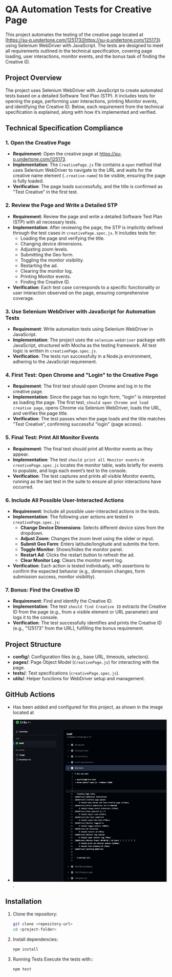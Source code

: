 # QA Automation Tests for Creative Page

This project automates the testing of the creative page located at [https://su-p.undertone.com/125173](https://su-p.undertone.com/125173) using Selenium WebDriver with JavaScript. The tests are designed to meet all requirements outlined in the technical specification, covering page loading, user interactions, monitor events, and the bonus task of finding the Creative ID.

## Project Overview
The project uses Selenium WebDriver with JavaScript to create automated tests based on a detailed Software Test Plan (STP). It includes tests for opening the page, performing user interactions, printing Monitor events, and identifying the Creative ID. Below, each requirement from the technical specification is explained, along with how it’s implemented and verified.

## Technical Specification Compliance

### 1. Open the Creative Page
- **Requirement**: Open the creative page at https://su-p.undertone.com/125173.
- **Implementation**: The `CreativePage.js` file contains a `open` method that uses Selenium WebDriver to navigate to the URL and waits for the creative name element (`.creative-name`) to be visible, ensuring the page is fully loaded.
- **Verification**: The page loads successfully, and the title is confirmed as "Test Creative" in the first test.

### 2. Review the Page and Write a Detailed STP
- **Requirement**: Review the page and write a detailed Software Test Plan (STP) with all necessary tests.
- **Implementation**: After reviewing the page, the STP is implicitly defined through the test cases in `creativePage.spec.js`. It includes tests for:
    - Loading the page and verifying the title.
    - Changing device dimensions.
    - Adjusting zoom levels.
    - Submitting the Geo form.
    - Toggling the monitor visibility.
    - Restarting the ad.
    - Clearing the monitor log.
    - Printing Monitor events.
    - Finding the Creative ID.
- **Verification**: Each test case corresponds to a specific functionality or user interaction observed on the page, ensuring comprehensive coverage.

### 3. Use Selenium WebDriver with JavaScript for Automation Tests
- **Requirement**: Write automation tests using Selenium WebDriver in JavaScript.
- **Implementation**: The project uses the `selenium-webdriver` package with JavaScript, structured with Mocha as the testing framework. All test logic is written in `creativePage.spec.js`.
- **Verification**: The tests run successfully in a Node.js environment, adhering to the JavaScript requirement.

### 4. First Test: Open Chrome and "Login" to the Creative Page
- **Requirement**: The first test should open Chrome and log in to the creative page.
- **Implementation**: Since the page has no login form, "login" is interpreted as loading the page. The first test, `should open Chrome and load creative page`, opens Chrome via Selenium WebDriver, loads the URL, and verifies the page title.
- **Verification**: The test passes when the page loads and the title matches "Test Creative", confirming successful "login" (page access).

### 5. Final Test: Print All Monitor Events
- **Requirement**: The final test should print all Monitor events as they appear.
- **Implementation**: The test `should print all Monitor events` in `creativePage.spec.js` locates the monitor table, waits briefly for events to populate, and logs each event’s text to the console.
- **Verification**: The test captures and prints all visible Monitor events, running as the last test in the suite to ensure all prior interactions have occurred.

### 6. Include All Possible User-Interacted Actions
- **Requirement**: Include all possible user-interacted actions in the tests.
- **Implementation**: The following user actions are tested in `creativePage.spec.js`:
    - **Change Device Dimensions**: Selects different device sizes from the dropdown.
    - **Adjust Zoom**: Changes the zoom level using the slider or input.
    - **Submit Geo Form**: Enters latitude/longitude and submits the form.
    - **Toggle Monitor**: Shows/hides the monitor panel.
    - **Restart Ad**: Clicks the restart button to refresh the ad.
    - **Clear Monitor Log**: Clears the monitor event log.
- **Verification**: Each action is tested individually, with assertions to confirm the expected behavior (e.g., dimension changes, form submission success, monitor visibility).

### 7. Bonus: Find the Creative ID
- **Requirement**: Find and identify the Creative ID.
- **Implementation**: The test `should find Creative ID` extracts the Creative ID from the page (e.g., from a visible element or URL parameter) and logs it to the console.
- **Verification**: The test successfully identifies and prints the Creative ID (e.g., "125173" from the URL), fulfilling the bonus requirement.

## Project Structure
- **config/**: Configuration files (e.g., base URL, timeouts, selectors).
- **pages/**: Page Object Model (`CreativePage.js`) for interacting with the page.
- **tests/**: Test specifications (`creativePage.spec.js`).
- **utils/**: Helper functions for WebDriver setup and management.

## GitHub Actions
- Has been added and configured for this project, as shown in the image located at 


- ![GitHub Actions Workflow](resources/img.png).

## Installation
1. Clone the repository:
   ```bash
   git clone <repository-url>
   cd <project-folder>

2. Install dependencies:
   ```bash
   npm install

3. Running Tests
   Execute the tests with::
   ```bash
   npm test   
